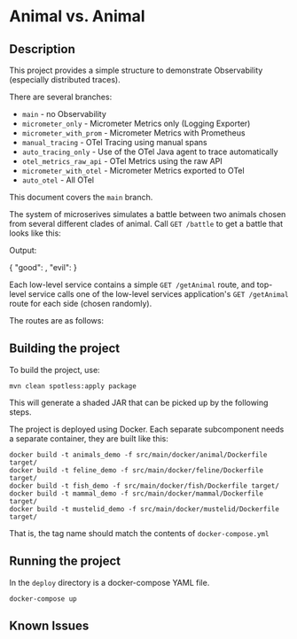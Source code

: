 # Animal vs. Animal

## Description

This project provides a simple structure to demonstrate Observability (especially distributed traces).

There are several branches:

* `main` - no Observability
* `micrometer_only` - Micrometer Metrics only (Logging Exporter)
* `micrometer_with_prom` - Micrometer Metrics with Prometheus
* `manual_tracing` - OTel Tracing using manual spans
* `auto_tracing_only` - Use of the OTel Java agent to trace automatically
* `otel_metrics_raw_api` - OTel Metrics using the raw API
* `micrometer_with_otel` - Micrometer Metrics exported to OTel
* `auto_otel` - All OTel

This document covers the `main` branch.

The system of microserives simulates a battle between two animals chosen from several different clades of animal. Call `GET /battle` to get a battle that looks like this:

Output:

{
"good": <animal1>,
"evil": <animal1>
}

Each low-level service contains a simple `GET /getAnimal` route, and top-level service calls one of the low-level services application's `GET /getAnimal` route for each side (chosen randomly).

The routes are as follows:


## Building the project

To build the project, use:

```shell
mvn clean spotless:apply package
```

This will generate a shaded JAR that can be picked up by the following steps.

The project is deployed using Docker. Each separate subcomponent needs a separate container, they are built like this:

```
docker build -t animals_demo -f src/main/docker/animal/Dockerfile target/
docker build -t feline_demo -f src/main/docker/feline/Dockerfile target/
docker build -t fish_demo -f src/main/docker/fish/Dockerfile target/
docker build -t mammal_demo -f src/main/docker/mammal/Dockerfile target/
docker build -t mustelid_demo -f src/main/docker/mustelid/Dockerfile target/
```

That is, the tag name should match the contents of `docker-compose.yml`

## Running the project

In the `deploy` directory is a docker-compose YAML file.

```shell
docker-compose up
```

## Known Issues

